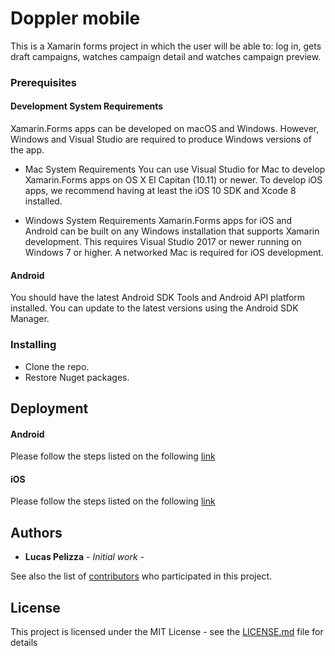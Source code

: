 # Doppler mobile

This is a Xamarin forms project in which the user will be able to: log in, gets draft campaigns, watches campaign detail and watches campaign preview.

### Prerequisites

#### Development System Requirements
Xamarin.Forms apps can be developed on macOS and Windows. However, Windows and Visual Studio are required to produce Windows versions of the app.

- Mac System Requirements
You can use Visual Studio for Mac to develop Xamarin.Forms apps on OS X El Capitan (10.11) or newer. To develop iOS apps, we recommend having at least the iOS 10 SDK and Xcode 8 installed.

- Windows System Requirements
Xamarin.Forms apps for iOS and Android can be built on any Windows installation that supports Xamarin development. This requires Visual Studio 2017 or newer running on Windows 7 or higher. A networked Mac is required for iOS development.

#### Android

You should have the latest Android SDK Tools and Android API platform installed. You can update to the latest versions using the Android SDK Manager.

### Installing

- Clone the repo.
- Restore Nuget packages.

## Deployment

#### Android

Please follow the steps listed on the following [link](https://blog.xamarin.com/android-archiving-and-publishing-made-easy)

#### iOS
Please follow the steps listed on the following [link](https://docs.microsoft.com/en-us/xamarin/ios/deploy-test/app-distribution/app-store-distribution/publishing-to-the-app-store?tabs=vsmac)

## Authors

* **Lucas Pelizza** - *Initial work* -

See also the list of [contributors](https://github.com/MakingSense/doppler-mobile/contributors) who participated in this project.

## License

This project is licensed under the MIT License - see the [LICENSE.md](https://github.com/lpelizzaMS/doppler-mobile/blob/update-readme-file/LICENSE) file for details
